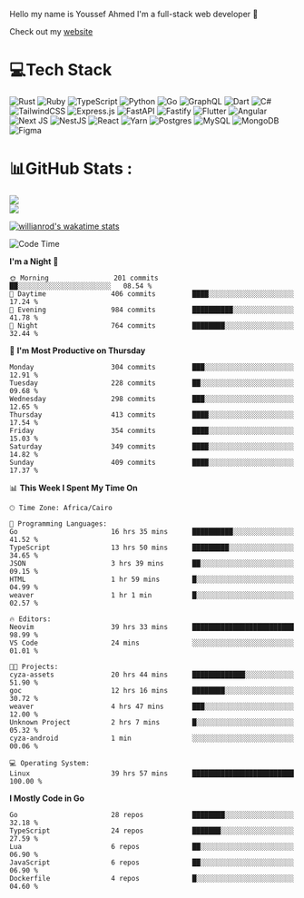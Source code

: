 Hello my name is Youssef Ahmed I'm a full-stack web developer 👋

Check out my [website](https://youssefahmed.vercel.app)
 
# 💻Tech Stack

![Rust](https://img.shields.io/badge/rust-%23000000.svg?style=for-the-badge&logo=rust&logoColor=white) ![Ruby](https://img.shields.io/badge/ruby-%23CC342D.svg?style=for-the-badge&logo=ruby&logoColor=white) ![TypeScript](https://img.shields.io/badge/typescript-%23007ACC.svg?style=for-the-badge&logo=typescript&logoColor=white) ![Python](https://img.shields.io/badge/python-3670A0?style=for-the-badge&logo=python&logoColor=ffdd54) ![Go](https://img.shields.io/badge/go-%2300ADD8.svg?style=for-the-badge&logo=go&logoColor=white) ![GraphQL](https://img.shields.io/badge/-GraphQL-E10098?style=for-the-badge&logo=graphql&logoColor=white) ![Dart](https://img.shields.io/badge/dart-%230175C2.svg?style=for-the-badge&logo=dart&logoColor=white) ![C#](https://img.shields.io/badge/c%23-%23239120.svg?style=for-the-badge&logo=c-sharp&logoColor=white) ![TailwindCSS](https://img.shields.io/badge/tailwindcss-%2338B2AC.svg?style=for-the-badge&logo=tailwind-css&logoColor=white) ![Express.js](https://img.shields.io/badge/express.js-%23404d59.svg?style=for-the-badge&logo=express&logoColor=%2361DAFB) ![FastAPI](https://img.shields.io/badge/FastAPI-005571?style=for-the-badge&logo=fastapi) ![Fastify](https://img.shields.io/badge/fastify-%23000000.svg?style=for-the-badge&logo=fastify&logoColor=white) ![Flutter](https://img.shields.io/badge/Flutter-%2302569B.svg?style=for-the-badge&logo=Flutter&logoColor=white) ![Angular](https://img.shields.io/badge/angular-%23DD0031.svg?style=for-the-badge&logo=angular&logoColor=white) ![Next JS](https://img.shields.io/badge/Next-black?style=for-the-badge&logo=next.js&logoColor=white) ![NestJS](https://img.shields.io/badge/nestjs-%23E0234E.svg?style=for-the-badge&logo=nestjs&logoColor=white) ![React](https://img.shields.io/badge/react-%2320232a.svg?style=for-the-badge&logo=react&logoColor=%2361DAFB) ![Yarn](https://img.shields.io/badge/yarn-%232C8EBB.svg?style=for-the-badge&logo=yarn&logoColor=white) ![Postgres](https://img.shields.io/badge/postgres-%23316192.svg?style=for-the-badge&logo=postgresql&logoColor=white) ![MySQL](https://img.shields.io/badge/mysql-%2300f.svg?style=for-the-badge&logo=mysql&logoColor=white) ![MongoDB](https://img.shields.io/badge/MongoDB-%234ea94b.svg?style=for-the-badge&logo=mongodb&logoColor=white)     ![Figma](https://img.shields.io/badge/figma-%23F24E1E.svg?style=for-the-badge&logo=figma&logoColor=white)

# 📊GitHub Stats :

![](https://github-readme-stats.vercel.app/api?username=joetifa2003&theme=tokyonight&hide_border=false&include_all_commits=false&count_private=false)<br/>
![](https://github-readme-streak-stats.herokuapp.com/?user=joetifa2003&theme=tokyonight&hide_border=false)<br/>

[![willianrod's wakatime stats](https://github-readme-stats.vercel.app/api/wakatime?username=joetifa2003&layout=compact)](https://github.com/anuraghazra/github-readme-stats)
<!--START_SECTION:waka-->
![Code Time](http://img.shields.io/badge/Code%20Time-4%2C214%20hrs%2048%20mins-blue)

**I'm a Night 🦉** 

```text
🌞 Morning                201 commits         ██░░░░░░░░░░░░░░░░░░░░░░░   08.54 % 
🌆 Daytime                406 commits         ████░░░░░░░░░░░░░░░░░░░░░   17.24 % 
🌃 Evening                984 commits         ██████████░░░░░░░░░░░░░░░   41.78 % 
🌙 Night                  764 commits         ████████░░░░░░░░░░░░░░░░░   32.44 % 
```
📅 **I'm Most Productive on Thursday** 

```text
Monday                   304 commits         ███░░░░░░░░░░░░░░░░░░░░░░   12.91 % 
Tuesday                  228 commits         ██░░░░░░░░░░░░░░░░░░░░░░░   09.68 % 
Wednesday                298 commits         ███░░░░░░░░░░░░░░░░░░░░░░   12.65 % 
Thursday                 413 commits         ████░░░░░░░░░░░░░░░░░░░░░   17.54 % 
Friday                   354 commits         ████░░░░░░░░░░░░░░░░░░░░░   15.03 % 
Saturday                 349 commits         ████░░░░░░░░░░░░░░░░░░░░░   14.82 % 
Sunday                   409 commits         ████░░░░░░░░░░░░░░░░░░░░░   17.37 % 
```


📊 **This Week I Spent My Time On** 

```text
🕑︎ Time Zone: Africa/Cairo

💬 Programming Languages: 
Go                       16 hrs 35 mins      ██████████░░░░░░░░░░░░░░░   41.52 % 
TypeScript               13 hrs 50 mins      █████████░░░░░░░░░░░░░░░░   34.65 % 
JSON                     3 hrs 39 mins       ██░░░░░░░░░░░░░░░░░░░░░░░   09.15 % 
HTML                     1 hr 59 mins        █░░░░░░░░░░░░░░░░░░░░░░░░   04.99 % 
weaver                   1 hr 1 min          █░░░░░░░░░░░░░░░░░░░░░░░░   02.57 % 

🔥 Editors: 
Neovim                   39 hrs 33 mins      █████████████████████████   98.99 % 
VS Code                  24 mins             ░░░░░░░░░░░░░░░░░░░░░░░░░   01.01 % 

🐱‍💻 Projects: 
cyza-assets              20 hrs 44 mins      █████████████░░░░░░░░░░░░   51.90 % 
goc                      12 hrs 16 mins      ████████░░░░░░░░░░░░░░░░░   30.72 % 
weaver                   4 hrs 47 mins       ███░░░░░░░░░░░░░░░░░░░░░░   12.00 % 
Unknown Project          2 hrs 7 mins        █░░░░░░░░░░░░░░░░░░░░░░░░   05.32 % 
cyza-android             1 min               ░░░░░░░░░░░░░░░░░░░░░░░░░   00.06 % 

💻 Operating System: 
Linux                    39 hrs 57 mins      █████████████████████████   100.00 % 
```

**I Mostly Code in Go** 

```text
Go                       28 repos            ████████░░░░░░░░░░░░░░░░░   32.18 % 
TypeScript               24 repos            ███████░░░░░░░░░░░░░░░░░░   27.59 % 
Lua                      6 repos             ██░░░░░░░░░░░░░░░░░░░░░░░   06.90 % 
JavaScript               6 repos             ██░░░░░░░░░░░░░░░░░░░░░░░   06.90 % 
Dockerfile               4 repos             █░░░░░░░░░░░░░░░░░░░░░░░░   04.60 % 
```




<!--END_SECTION:waka-->
